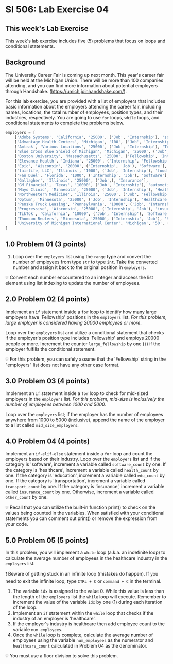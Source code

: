 # SI 506: Lab Exercise 04

## This week's Lab Exercise

This week's lab exercise includes five (5) problems that focus on loops and
conditional statements.

## Background
The University Career Fair is coming up next month. This year's career fair will
be held at the Michigan Union. There will be more than 100 companies attending,
and you can find more information about potential employers through
Handshake. (https://umich.joinhandshake.com/).

For this lab exercise, you are provided with a list of employers that includes
basic information about the employers attending the career fair, including
names, locations, the total number of employees, position types, and their industries, respectively. You are going to use `for` loops, `while` loops, and conditional statements to complete the problems below.

```python
employers = [
    ['Adobe Systems', 'California', '25000', ('Job', 'Internship'), 'software'],
    ['Advantage Health Centers', 'Michigan', '100', ('Job', 'Internship'), 'healthcare'],
    ['Amtrak', 'Various Locations', '25000', ('Job', 'Internship'), 'Transportation'],
    ['Blue Cross Blue Shield of Michigan', 'Michigan', '25000', ('Job', 'Internship'), 'Insurance'],
    ['Boston University', 'Massachusetts', '25000', ('Fellowship', 'Internship'), 'Education'],
    ['Elevance Health', 'Indiana', '25000', ('Internship', 'Fellowship'), 'healthcare'],
    ['Epic', 'Wisconsin', '20000', ('Internship', 'Job'), 'Software'],
    ['fairlife, LLC', 'Illinois', '1000', ('Job', 'Internship'), 'food'],
    ['Fan Duel', 'Florida', '1000', ('Internship', 'Job'), 'Software'],
    ['Gallagher', 'Illinois', '25000', ('Job',), 'Insurance'],
    ['GM Financial', 'Texas', '10000', ('Job', 'Internship'), 'automotive'],
    ['Mayo Clinic', 'Minnesota', '25000', ('Job', 'Internship'), 'Healthcare'],
    ['Northwestern Medicine', 'Illinois', '25000', ('Job', 'Fellowship'), 'Healthcare'],
    ['Optum', 'Minnesota', '25000', ('Job', 'Internship'), 'Healthcare'],
    ['Penske Truck Leasing', 'Pennsylvania', '10000', ('Job', 'Internship'), 'transportation'],
    ['Progressive', 'Wisconsin', '25000', ('Internship', 'Job'), 'insurance'],
    ['TikTok', 'California', '10000', ('Job', 'Internship'), 'Software'],
    ['Thomson Reuters', 'Minnesota', '25000', ('Internship', 'Job'), 'Software'],
    ['University of Michigan International Center', 'Michigan', '50', ('Internship', 'Fellowship'), 'Education'],
]
```

## 1.0 Problem 01 (3 points)
1. Loop over the `employers` list using the `range` type and convert the number of employees from type `str` to type `int`. Take the converted number and assign it back to the original position in `employers`.

:bulb: Convert each number encountered to an integer and access the list element using list indexing to update the number of employees.

## 2.0 Problem 02 (4 points)
Implement an `if` statement inside a `for` loop to identify how many large employers have 'Fellowship' positions in the `employers` list. *For this problem, large employer is considered having 20000 employees or more*.

Loop over the `employers` list and utilize a conditional statement that checks if the employer's position type includes 'Fellowship' and employs 20000 people or more. Increment the counter `large_fellowship` by one (`1`) if the employer fulfills the conditional statement.

:bulb: For this problem, you can safely assume that the 'Fellowship' string in the "employers" list does not have any other case format.

## 3.0 Problem 03 (4 points)
Implement an `if` statement inside a `for` loop to check for mid-sized employers in the `employers` list. *For this problem, mid-size is inclusively the number of employees between 1000 and 5000*.

Loop over the `employers` list; if the employer has the number of employees anywhere from 1000 to 5000 (inclusive), append the name of the employer to a list called `mid_size_employers`.

## 4.0 Problem 04 (4 points)
Implement an `if-elif-else` statement inside a `for` loop and count the employers based on their industry.
Loop over the `employers` list and if the category is 'software', increment a variable called `software_count` by one. If the category is 'healthcare', increment a variable called `health_count` by one. If the category is 'education', increment a variable called `edu_count` by one. If the category is 'transportation', increment a variable called `transport_count` by one. If the category is 'insurance', increment a variable called `insurance_count` by one. Otherwise, increment a variable called `other_count` by one.

:bulb: Recall that you can utilize the built-in function print() to check on the values being counted in the variables. When satisfied with your conditional statements you can comment out print() or remove the expression from your code.

## 5.0 Problem 05 (5 points)
In this problem, you will implement a `while` loop (a.k.a. an indefinite loop) to calculate the average number of employees in the healthcare industry in the `employers` list.

:exclamation: Beware of getting stuck in an infinite loop (mistakes do happen).
If you need to exit the infinite loop, type `CTRL + C` or `command + C` in the terminal.

1. The variable `idx` is assigned to the value 0. While this value is less than the length of the `employers` list the `while` loop will execute. Remember to increment the value of the variable `idx` by one (1) during each iteration of the loop.
2. Implement an `if` statement within the `while` loop that checks if the industry of an employer is 'healthcare'.
3. If the employer's industry is healthcare then add employee count to the variable `num_employees`.
4. Once the `while` loop is complete, calculate the average number of employees using the variable `num_employees` as the numerator and `healthcare_count` calculated in Problem 04 as the denominator.

:bulb: You must use a floor division to solve this problem.
